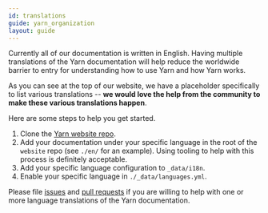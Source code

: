 ```yaml
---
id: translations
guide: yarn_organization
layout: guide
---
```


Currently all of our documentation is written in English. Having multiple translations of the Yarn documentation will help reduce the worldwide barrier to entry for understanding how to use Yarn and how Yarn works.

As you can see at the top of our website, we have a placeholder specifically to list various translations -- **we would love the help from the community to make these various translations happen**.

Here are some steps to help you get started.

1. Clone the [Yarn website repo](https://github.com/yarnpkg/website/). 
1. Add your documentation under your specific language in the root of the `website` repo (see `./en/` for an example). Using tooling to help with this process is definitely acceptable.
1. Add your specific language configuration to `_data/i18n`.
1. Enable your specific language in `./_data/languages.yml`.

Please file [issues](https://github.com/yarnpkg/website/issues) and [pull requests](https://github.com/yarnpkg/website/pulls) if you are willing to help with one or more language translations of the Yarn documentation.
